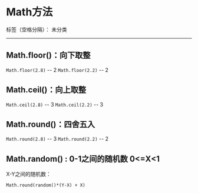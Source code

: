 # Math方法

标签（空格分隔）： 未分类

***

## Math.floor()：向下取整

`Math.floor(2.8)` -- 2
`Math.floor(2.2)` -- 2

## Math.ceil()：向上取整

`Math.ceil(2.8)` -- 3
`Math.ceil(2.2)` -- 3

## Math.round()：四舍五入

`Math.round(2.8)` -- 3
`Math.round(2.2)` -- 2

## Math.random() : 0-1之间的随机数 0<=X<1

X-Y之间的随机数：

```纯文本
Math.round(random()*(Y-X) + X)
```
